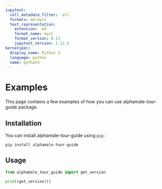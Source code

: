 ```yaml
---
jupytext:
  cell_metadata_filter: -all
  formats: md:myst
  text_representation:
    extension: .md
    format_name: myst
    format_version: 0.13
    jupytext_version: 1.11.5
kernelspec:
  display_name: Python 3
  language: python
  name: python3
---
```


# Examples

This page contains a few examples of how you can use alphamale-tour-guide package.

## Installation

You can install alphamale-tour-guide using `pip`:

```{code-cell}
pip install alphamale-tour-guide
```

## Usage

```python
from alphamale_tour_guide import get_version

print(get_version())
```
